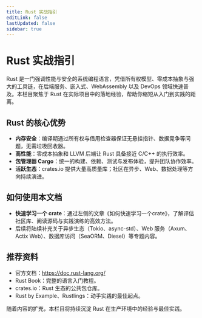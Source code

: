 ```yaml
---
title: Rust 实战指引
editLink: false
lastUpdated: false
sidebar: true
---
```


# Rust 实战指引

Rust 是一门强调性能与安全的系统编程语言，凭借所有权模型、零成本抽象与强大的工具链，在后端服务、嵌入式、WebAssembly 以及 DevOps 领域快速普及。本栏目聚焦于 Rust 在实际项目中的落地经验，帮助你缩短从入门到实践的距离。

## Rust 的核心优势

- **内存安全**：编译期通过所有权与借用检查器保证无悬挂指针、数据竞争等问题，无需垃圾回收器。
- **高性能**：零成本抽象和 LLVM 后端让 Rust 具备接近 C/C++ 的执行效率。
- **包管理器 Cargo**：统一的构建、依赖、测试与发布体验，提升团队协作效率。
- **活跃生态**：crates.io 提供大量高质量库；社区在异步、Web、数据处理等方向持续演进。

## 如何使用本文档

- **快速学习一个 crate**：通过左侧的文章《如何快速学习一个crate》，了解评估社区库、阅读源码与实践演练的高效方法。
- 后续将陆续补充关于异步生态（Tokio、async-std）、Web 服务（Axum、Actix Web）、数据库访问（SeaORM、Diesel）等专题内容。

## 推荐资料

- 官方文档：<https://doc.rust-lang.org/>
- Rust Book：完整的语言入门教程。
- crates.io：Rust 生态的公共包仓库。
- Rust by Example、Rustlings：动手实践的最佳起点。

随着内容的扩充，本栏目将持续沉淀 Rust 在生产环境中的经验与最佳实践。

